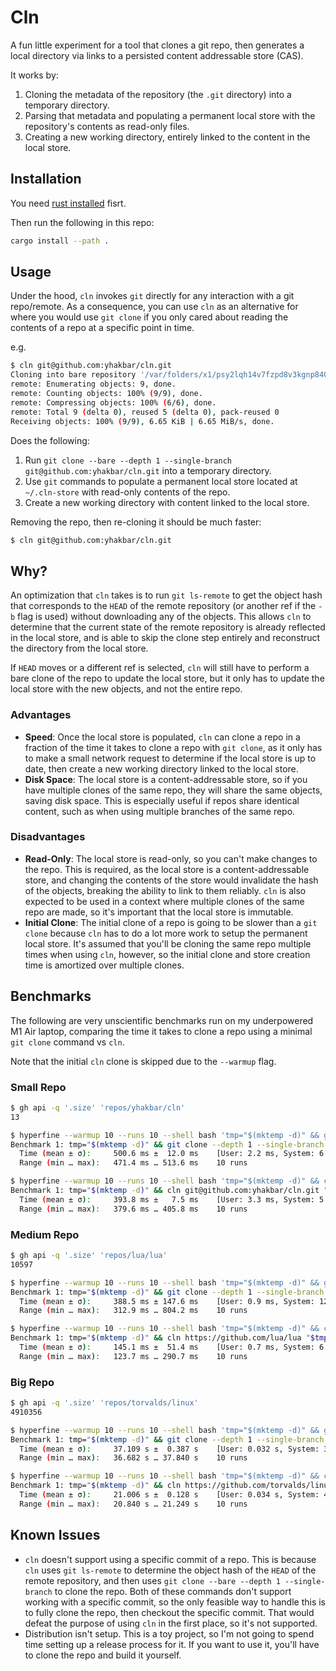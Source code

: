 # Cln

A fun little experiment for a tool that clones a git repo, then generates a local directory via links to a persisted content addressable store (CAS).

It works by:

1. Cloning the metadata of the repository (the `.git` directory) into a temporary directory.
2. Parsing that metadata and populating a permanent local store with the repository's contents as read-only files.
3. Creating a new working directory, entirely linked to the content in the local store.

## Installation

You need [rust installed](https://www.rust-lang.org/tools/install) fisrt.

Then run the following in this repo:

```bash
cargo install --path .
```

## Usage

Under the hood, `cln` invokes `git` directly for any interaction with a git repo/remote. As a consequence, you can use `cln` as an alternative for where you would use `git clone` if you only cared about reading the contents of a repo at a specific point in time.

e.g.

```bash
$ cln git@github.com:yhakbar/cln.git
Cloning into bare repository '/var/folders/x1/psy2lqh14v7fzpd8v3kgnp840000gn/T/cln.Iyh9s29qc6sN'...
remote: Enumerating objects: 9, done.
remote: Counting objects: 100% (9/9), done.
remote: Compressing objects: 100% (6/6), done.
remote: Total 9 (delta 0), reused 5 (delta 0), pack-reused 0
Receiving objects: 100% (9/9), 6.65 KiB | 6.65 MiB/s, done.
```

Does the following:

1. Run `git clone --bare --depth 1 --single-branch git@github.com:yhakbar/cln.git` into a temporary directory.
2. Use `git` commands to populate a permanent local store located at `~/.cln-store` with read-only contents of the repo.
3. Create a new working directory with content linked to the local store.

Removing the repo, then re-cloning it should be much faster:

```bash
$ cln git@github.com:yhakbar/cln.git
```

## Why?

An optimization that `cln` takes is to run `git ls-remote` to get the object hash that corresponds to the `HEAD` of the remote repository (or another ref if the `-b` flag is used) without downloading any of the objects. This allows `cln` to determine that the current state of the remote repository is already reflected in the local store, and is able to skip the clone step entirely and reconstruct the directory from the local store.

If `HEAD` moves or a different ref is selected, `cln` will still have to perform a bare clone of the repo to update the local store, but it only has to update the local store with the new objects, and not the entire repo.

### Advantages

- **Speed**: Once the local store is populated, `cln` can clone a repo in a fraction of the time it takes to clone a repo with `git clone`, as it only has to make a small network request to determine if the local store is up to date, then create a new working directory linked to the local store.
- **Disk Space**: The local store is a content-addressable store, so if you have multiple clones of the same repo, they will share the same objects, saving disk space. This is especially useful if repos share identical content, such as when using multiple branches of the same repo.

### Disadvantages

- **Read-Only**: The local store is read-only, so you can't make changes to the repo. This is required, as the local store is a content-addressable store, and changing the contents of the store would invalidate the hash of the objects, breaking the ability to link to them reliably. `cln` is also expected to be used in a context where multiple clones of the same repo are made, so it's important that the local store is immutable.
- **Initial Clone**: The initial clone of a repo is going to be slower than a `git clone` because `cln` has to do a lot more work to setup the permanent local store. It's assumed that you'll be cloning the same repo multiple times when using `cln`, however, so the initial clone and store creation time is amortized over multiple clones.

## Benchmarks

The following are very unscientific benchmarks run on my underpowered M1 Air laptop, comparing the time it takes to clone a repo using a minimal `git clone` command vs `cln`.

Note that the initial `cln` clone is skipped due to the `--warmup` flag.

### Small Repo

```bash
$ gh api -q '.size' 'repos/yhakbar/cln'
13
```

```bash
$ hyperfine --warmup 10 --runs 10 --shell bash 'tmp="$(mktemp -d)" && git clone --depth 1 --single-branch git@github.com:yhakbar/cln.git "$tmp" && rm -rf "$tmp"'
Benchmark 1: tmp="$(mktemp -d)" && git clone --depth 1 --single-branch git@github.com:yhakbar/cln.git "$tmp" && rm -rf "$tmp"
  Time (mean ± σ):     500.6 ms ±  12.0 ms    [User: 2.2 ms, System: 6.7 ms]
  Range (min … max):   471.4 ms … 513.6 ms    10 runs
```

```bash
$ hyperfine --warmup 10 --runs 10 --shell bash 'tmp="$(mktemp -d)" && cln git@github.com:yhakbar/cln.git "$tmp" && rm -rf "$tmp"'
Benchmark 1: tmp="$(mktemp -d)" && cln git@github.com:yhakbar/cln.git "$tmp" && rm -rf "$tmp"
  Time (mean ± σ):     393.8 ms ±   7.5 ms    [User: 3.3 ms, System: 5.1 ms]
  Range (min … max):   379.6 ms … 405.8 ms    10 runs
```

### Medium Repo

```bash
$ gh api -q '.size' 'repos/lua/lua'
10597
```

```bash
$ hyperfine --warmup 10 --runs 10 --shell bash 'tmp="$(mktemp -d)" && git clone --depth 1 --single-branch https://github.com/lua/lua "$tmp" && rm -rf "$tmp"'
Benchmark 1: tmp="$(mktemp -d)" && git clone --depth 1 --single-branch https://github.com/lua/lua "$tmp" && rm -rf "$tmp"
  Time (mean ± σ):     388.5 ms ± 147.6 ms    [User: 0.9 ms, System: 12.1 ms]
  Range (min … max):   312.9 ms … 804.2 ms    10 runs
```

```bash
$ hyperfine --warmup 10 --runs 10 --shell bash 'tmp="$(mktemp -d)" && cln https://github.com/lua/lua "$tmp" && rm -rf "$tmp"'
Benchmark 1: tmp="$(mktemp -d)" && cln https://github.com/lua/lua "$tmp" && rm -rf "$tmp"
  Time (mean ± σ):     145.1 ms ±  51.4 ms    [User: 0.7 ms, System: 6.9 ms]
  Range (min … max):   123.7 ms … 290.7 ms    10 runs
```

### Big Repo

```bash
$ gh api -q '.size' 'repos/torvalds/linux'
4910356
```

```bash
$ hyperfine --warmup 10 --runs 10 --shell bash 'tmp="$(mktemp -d)" && git clone --depth 1 --single-branch https://github.com/torvalds/linux "$tmp" && rm -rf "$tmp"'
Benchmark 1: tmp="$(mktemp -d)" && git clone --depth 1 --single-branch https://github.com/torvalds/linux "$tmp" && rm -rf "$tmp"
  Time (mean ± σ):     37.109 s ±  0.387 s    [User: 0.032 s, System: 3.517 s]
  Range (min … max):   36.682 s … 37.840 s    10 runs
```

```bash
$ hyperfine --warmup 10 --runs 10 --shell bash 'tmp="$(mktemp -d)" && cln https://github.com/torvalds/linux "$tmp" && rm -rf "$tmp"'
Benchmark 1: tmp="$(mktemp -d)" && cln https://github.com/torvalds/linux "$tmp" && rm -rf "$tmp"
  Time (mean ± σ):     21.006 s ±  0.128 s    [User: 0.034 s, System: 4.358 s]
  Range (min … max):   20.840 s … 21.249 s    10 runs
```

## Known Issues

- `cln` doesn't support using a specific commit of a repo. This is because `cln` uses `git ls-remote` to determine the object hash of the `HEAD` of the remote repository, and then uses `git clone --bare --depth 1 --single-branch` to clone the repo. Both of these commands don't support working with a specific commit, so the only feasible way to handle this is to fully clone the repo, then checkout the specific commit. That would defeat the purpose of using `cln` in the first place, so it's not supported.
- Distribution isn't setup. This is a toy project, so I'm not going to spend time setting up a release process for it. If you want to use it, you'll have to clone the repo and build it yourself.
